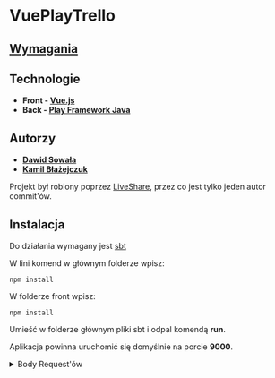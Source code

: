 # VuePlayTrello

## [Wymagania](https://trello.com/b/IhaGTlIQ/wymagania-paw-2018)

## Technologie

* **Front - [Vue.js](https://vuejs.org/)**
* **Back - [Play Framework Java](https://www.playframework.com/)**

## Autorzy

* **[Dawid Sowała](https://github.com/LagonPL)**
* **[Kamil Błażejczuk](https://github.com/habywyzygyzy)**

Projekt był robiony poprzez [LiveShare](https://visualstudio.microsoft.com/pl/services/live-share/), przez co jest tylko jeden autor commit'ów.

## Instalacja
Do działania wymagany jest [sbt](https://www.scala-sbt.org/)


W lini komend w głównym folderze wpisz:
```
npm install
```
W folderze front wpisz:
```
npm install
```
Umieść w folderze głównym pliki sbt i odpal komendą **run**.

Aplikacja powinna uruchomić się domyślnie na porcie **9000**.

<details><summary>Body Request'ów</summary>
<p>
	
```	
{"CardViewModel":
  	{
  	"parentList":1,
	"name": "Card1",
	"row": 1,
	"description":"This is a description"
	}
}
```
```
{"ListViewModel":
  	{
  	"parentBoard":1,
	"name": "List1",
	"column": 1
	}	
}
```
```
{"Board":
  	{
	"Name": "Board1",
	"User": null,
	"listts": null,
	"isPrivate": true
	}
}
```
</p>
</details>